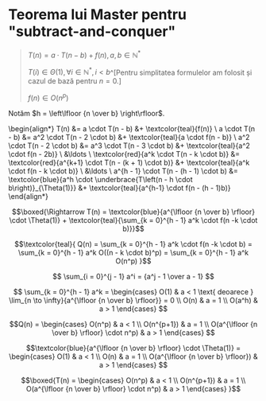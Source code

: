 # Teorema lui Master pentru "subtract-and-conquer"

> $T(n) = a \cdot T(n-b) + f(n), a, b \in \mathbb{N}^*$
>
> $T(i) \in \Theta(1), \forall i \in \mathbb{N}^*, i < b$^[Pentru simplitatea formulelor am folosit și cazul de bază pentru $n=0$.]
>
> $f(n) \in O(n^p)$

Notăm $h = \left\lfloor {n \over b} \right\rfloor$.

\begin{align*}
   T(n) &= a \cdot T(n - b) &+ \textcolor{teal}{f(n)} \\
   a \cdot T(n - b) &= a^2 \cdot T(n - 2 \cdot b) &+ \textcolor{teal}{a \cdot f(n - b)} \\
   a^2 \cdot T(n - 2 \cdot b) &= a^3 \cdot T(n - 3 \cdot b) &+ \textcolor{teal}{a^2 \cdot f(n - 2b)} \\
   &\ldots \\
   \textcolor{red}{a^k \cdot T(n - k \cdot b)} &= \textcolor{red}{a^{k+1} \cdot T(n - (k + 1) \cdot b)} &+ \textcolor{teal}{a^k \cdot f(n - k \cdot b)} \\
   &\ldots \\
   a^{h - 1} \cdot T(n - (h - 1) \cdot b) &= \textcolor{blue}{a^h \cdot \underbrace{T\left(n - h \cdot b\right)}_{\Theta(1)}} &+ \textcolor{teal}{a^{h-1} \cdot f(n - (h - 1)b)}
\end{align*}

$$\boxed{\Rightarrow T(n) = \textcolor{blue}{a^{\lfloor {n \over b} \rfloor} \cdot \Theta(1)} + \textcolor{teal}{\sum_{k = 0}^{h - 1} a^k \cdot f(n -k \cdot b)}}$$


$$\textcolor{teal}{
   Q(n) = 
   \sum_{k = 0}^{h - 1} a^k \cdot f(n -k \cdot b) =
   \sum_{k = 0}^{h - 1} a^k O((n - k \cdot b)^p) =
   \sum_{k = 0}^{h - 1} a^k O(n^p)
}$$

$$ \sum_{i = 0}^{j - 1} a^i = {a^j - 1 \over a - 1} $$

$$ \sum_{k = 0}^{h - 1} a^k = 
\begin{cases}
   O(1) & a < 1 \text{ deoarece } \lim_{n \to \infty}{a^{\lfloor {n \over b} \rfloor}} = 0  \\
   O(n) & a = 1 \\
   O(a^h) & a > 1
\end{cases}
$$


$$Q(n) =
\begin{cases}
   O(n^p) & a < 1 \\
   O(n^{p+1}) & a = 1 \\
   O(a^{\lfloor {n \over b} \rfloor} \cdot n^p) & a > 1
\end{cases}
$$

$$\textcolor{blue}{a^{\lfloor {n \over b} \rfloor} \cdot \Theta(1)} =
\begin{cases}
   O(1) & a < 1 \\
   O(n) & a = 1 \\
   O(a^{\lfloor {n \over b} \rfloor}) & a > 1
\end{cases}
$$


$$\boxed{T(n) =
\begin{cases}
   O(n^p) & a < 1 \\
   O(n^{p+1}) & a = 1 \\
   O(a^{\lfloor {n \over b} \rfloor} \cdot n^p) & a > 1
\end{cases}
}$$

<!-- 
$$
\lim_{n \to \infty}{{\textcolor{teal}{
   \sum_{k = 0}^{h - 1} a^k \cdot f(n -k \cdot b)
}} \over
   c \cdot n^p
} = 
\lim_{n \to \infty}{
   \sum_{k = 0}^{h - 1} a^k \cdot {f(n -k \cdot b) \over c \cdot n^p}
} = 
\lim_{n \to \infty}{ {1 \over c}
   \sum_{k = 0}^{h - 1} a^k \cdot (1 - {k \cdot b \over n})^p
}
= L
$$

Fie $x_k = a^k \cdot {f(n -k \cdot b) \over c \cdot n^p}, k = \overline{1, h-1}$.

$$lim_{k \to \infty}{x_n} = O(a^k)$$

$$\Rightarrow
L = {1 \over c} \sum_{k = 0}^{h - 1} O(a^k) = O\left({a^h - 1 \over a - 1}\right)
$$

$$\Rightarrow
{\textcolor{teal}{
   \sum_{k = 0}^{h - 1} a^k \cdot f(n -k \cdot b)
}} =
O\left({a^h - 1 \over a - 1} n^p \right)
$$ -->
